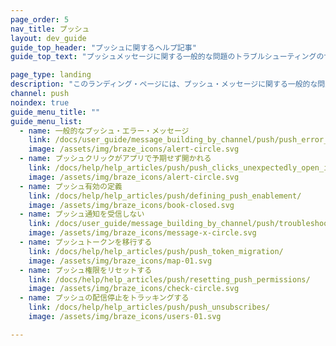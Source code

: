 ```yaml
---
page_order: 5
nav_title: プッシュ
layout: dev_guide
guide_top_header: "プッシュに関するヘルプ記事"
guide_top_text: "プッシュメッセージに関する一般的な問題のトラブルシューティングのサポートについては、以下のヘルプ記事を確認してください。"

page_type: landing
description: "このランディング・ページには、プッシュ・メッセージに関する一般的な問題に関するヘルプ記事が掲載されている。"
channel: push
noindex: true
guide_menu_title: ""
guide_menu_list:
  - name: 一般的なプッシュ・エラー・メッセージ
    link: /docs/user_guide/message_building_by_channel/push/push_error_codes/
    image: /assets/img/braze_icons/alert-circle.svg
  - name: プッシュクリックがアプリで予期せず開かれる
    link: /docs/help/help_articles/push/push_clicks_unexpectedly_open_in_app/
    image: /assets/img/braze_icons/alert-circle.svg
  - name: プッシュ有効の定義
    link: /docs/help/help_articles/push/defining_push_enablement/
    image: /assets/img/braze_icons/book-closed.svg
  - name: プッシュ通知を受信しない
    link: /docs/user_guide/message_building_by_channel/push/troubleshooting/
    image: /assets/img/braze_icons/message-x-circle.svg
  - name: プッシュトークンを移行する
    link: /docs/help/help_articles/push/push_token_migration/
    image: /assets/img/braze_icons/map-01.svg
  - name: プッシュ権限をリセットする
    link: /docs/help/help_articles/push/resetting_push_permissions/
    image: /assets/img/braze_icons/check-circle.svg
  - name: プッシュの配信停止をトラッキングする
    link: /docs/help/help_articles/push/push_unsubscribes/
    image: /assets/img/braze_icons/users-01.svg

---
```

